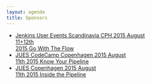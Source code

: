 ```yaml
---
layout: agenda
title: Sponsors
---
```

<!--div>
<a id="juescodecamp15" class="banner" href="http://www.code-conf.com/jues15/">

  <ribbon>
    <event>JUES</event>
    <location>Copenhagen 2015</location>
  </ribbon>
  <dot>
    <date>August<br/>11th 2015</date>
  </dot>
  <tagline>Go With The Flow</tagline>
  <icon id="jenkinsflow"></icon>
</a>
</div>

<div class ="announcement">

<a id="jues"  class="pushbox conference" href="/jues15">
  <div class="title">Jenkins User Event<br/>Scandinavia - JUES</div>
  <div class="context">Go With The Flow 2015</div>
  <div class="hashtag">#JUES15</div>
  <div class="date">August 12th 2015</div>
  <div class="venue">Københavns Universitet Amager</div>
  <div class="black-ribbon-bottom">
    <div class="city">Copenhagen</div>
  </div>
</a>

</div-->



<div class="flexslider" style="width:990px;margin: 0px auto;background-color:transparent;clear:left;">
  <ul class="slides">
    <li class="slides">
      <a id="pipe1" class="banner" href="http://www.code-conf.com/jues15/">
        <ribbon>
          <event>Jenkins User Events Scandinavia</event>
          <location>CPH 2015</location>
        </ribbon>
        <dot>
          <date>August<br/>11+12th<br/>2015</date>
        </dot>
        <tagline>Go With The Flow</tagline>
        <icon id="jenkinsflow"></icon>
      </a>
    </li>
    <li class="slides">
    <a id="pipe2" class="banner" href="http://www.code-conf.com/jues15/codecamp">
      <ribbon>
        <event>JUES CodeCamp</event>
        <location>Copenhagen 2015</location>
      </ribbon>
      <dot>
        <date>August<br/>11th 2015</date>
      </dot>
      <tagline>Know Your Pipeline</tagline>
      <icon id="jenkinsflow"></icon>
    </a>
    </li>
    <li class="slides">
    <a id="pipe3" class="banner" href="http://www.code-conf.com/jues15/">
      <ribbon>
        <event>JUES</event>
        <location>Copenhagen 2015</location>
      </ribbon>
      <dot>
        <date>August<br/>11th 2015</date>
      </dot>
      <tagline>Inside the Pipeline</tagline>
      <icon id="jenkinsflow"></icon>
    </a>
    </li>
  </ul>
</div>
